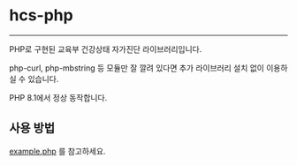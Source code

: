 # hcs-php
----

PHP로 구현된 교육부 건강상태 자가진단 라이브러리입니다.

php-curl, php-mbstring 등 모듈만 잘 깔려 있다면 추가 라이브러리 설치 없이 이용하실 수 있습니다.


PHP 8.1에서 정상 동작합니다.

## 사용 방법
[example.php](example.php) 를 참고하세요.
